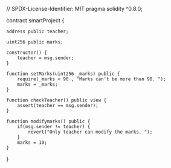 // SPDX-License-Identifier: MIT
pragma solidity ^0.8.0;

contract smartProject {

    address public teacher;
    
    uint256 public marks;

    constructor() {
        teacher = msg.sender;
    }

    function setMarks(uint256 _marks) public {
        require(_marks < 90 , "Marks can't be more than 90. ");
        marks = _marks;
    }

    function checkTeacher() public view {
        assert(teacher == msg.sender);
    }

    function modifymarks() public {
        if(msg.sender != teacher) {
            revert("Only teacher can modify the marks. ");
        }
        marks = 10;
    }
   
}
